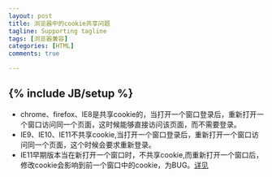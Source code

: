 ```yaml
---
layout: post
title: 浏览器中的cookie共享问题
tagline: Supporting tagline
tags: [浏览器兼容]
categories: [HTML]
comments: true

---
```

{% include JB/setup %}
----------
+ chrome、firefox、IE8是共享cookie的，当打开一个窗口登录后，重新打开一个窗口访问同一个页面，这时候能够直接访问该页面，而不需要登录。
+ IE9、IE10、IE11不共享cookie,当打开一个窗口登录后，重新打开一个窗口访问同一个页面，这个时候会要求重新登录。
+ IE11早期版本当在新打开一个窗口时，不共享cookie,而重新打开一个窗口后，修改cookie会影响到前一个窗口中的cookie，为BUG。[详见](https://connect.microsoft.com/IE/feedback/details/810700/subject-ie11-is-losing-cookie-information-and-thus-becoming-detached-from-a-web-application-session)
